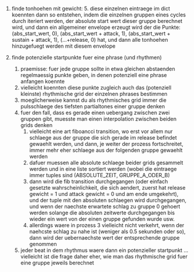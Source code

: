 1. finde tonhoehen mit gewicht:
    5. diese einzelnen eintraege im dict koennten dann so entstehen, indem die einzelnen gruppen eines cycles durch iteriert werden, der absolute start wert dieser gruppe berechnet wird, und dann ein allgemeiner envelope erzeugt wird der die Punkte: (abs_start_wert, 0), (abs_start_wert + attack, 1), (abs_start_wert + sustain + attack, 1), (...+release, 0) hat, und dann alle tonhoehen hinzugefuegt werden mit diesem envelope

2. finde potenzielle startpunkte fuer eine phrase (und rhythmen)
    1. praemisse: fuer jede gruppe sollte in etwa gleichen abstaenden regelmaessig punkte geben, in denen potenziell eine phrase anfangen koennte
    2. vielleicht koennten diese punkte zugleich auch das (potenziell kleinste) rhythmische grid der einzelnen phrases bestimmen
    3. moeglicherweise kannst du als rhythmisches grid immer die pulsschlaege des tiefsten partialtones einer gruppe denken
    4. fuer den fall, dass es gerade einen uebergang zwischen zwei gruppen gibt, muesste man einen interpolation zwischen beiden grids denken
        1. vielleicht eine art fiboancci transition, wo erst vor allem nur schlaege aus der gruppe die sich gerade im release befindet gewaehlt werden, und dann, je weiter der prozess fortschreitet, immer mehr eher schlaege aus der folgenden gruppe gewaehlt werden
        2. dafuer muessen alle absolute schlaege beider grids gesammelt werden und in eine liste sortiert werden (wobei die eintraege immer tuples sind (ABSOLUTE_ZEIT, GRUPPE_A_ODER_B)
        3. dann wird die fib transition durchgegangen (oder einfach gesetzte wahrscheinlichkeit, die sich aendert, zuerst hat release gewicht = 1 und attack gewicht = 0 und am ende umgekehrt), und der tuple mit den absoluten schlaegen wird durchgegangen, und wenn der naechste erwartete schlag zu gruppe 0 gehoert werden solange die absoluten zeitwerte durchgegangen bis wieder ein wert von der einen gruppe gefunden wurde usw.
        4. allerdings waere in prozess 3 vielleicht nicht verkehrt, wenn der naehcste schlag zu nahe ist (weniger als 0.5 sekunden oder so), dann wird der uebernaechste wert der entsprechende gruppe genommen
    5. jeder beat in dem rhythmus waere dann ein potenzieller startpunkt ... vielleicht ist die frage daher eher, wie man das rhythmische grid fuer eine gruppe jeweils berechnet

